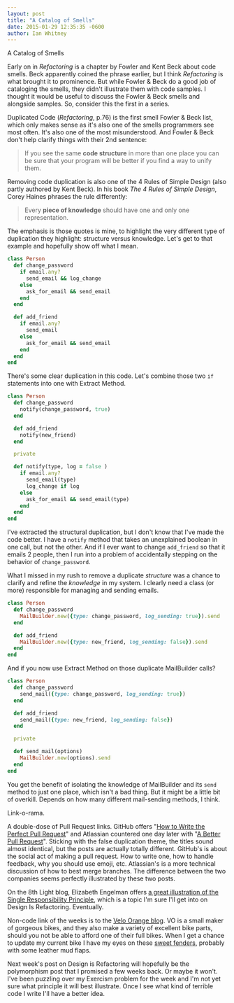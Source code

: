 ```yaml
---
layout: post
title: "A Catalog of Smells"
date: 2015-01-29 12:35:35 -0600
author: Ian Whitney
---
```


A Catalog of Smells

Early on in _Refactoring_ is a chapter by Fowler and Kent Beck about code smells. Beck apparently coined the phrase earlier, but I think _Refactoring_ is what brought it to prominence. But while Fowler & Beck do a good job of cataloging the smells, they didn't illustrate them with code samples. I thought it would be useful to discuss  the Fowler & Beck smells and alongside samples. So, consider this the first in a series.

Duplicated Code (_Refactoring_, p.76) is the first smell Fowler & Beck list, which only makes sense as it's also one of the smells programmers see most often. It's also one of the most misunderstood. And Fowler & Beck don't help clarify things with their 2nd sentence:

> If you see the same __code structure__ in more than one place you can be sure that your program will be better if you find a way to unify them.

Removing code duplication is also one of the 4 Rules of Simple Design (also partly authored by Kent Beck). In his book _The 4 Rules of Simple Design_, Corey Haines phrases the rule differently:

> Every __piece of knowledge__ should have one and only one representation.

The emphasis is those quotes is mine, to highlight the very different type of duplication they highlight: structure versus knowledge. Let's get to that example and hopefully show off what I mean.

```ruby
class Person
  def change_password
    if email.any?
      send_email && log_change
    else
      ask_for_email && send_email
    end
  end

  def add_friend
    if email.any?
      send_email
    else
      ask_for_email && send_email
    end
  end
end
```

There's some clear duplication in this code. Let's combine those two `if` statements into one with Extract Method.

```ruby
class Person
  def change_password
    notify(change_password, true)
  end

  def add_friend
    notify(new_friend)
  end

  private

  def notify(type, log = false )
    if email.any?
      send_email(type) 
      log_change if log
    else
      ask_for_email && send_email(type)
    end
  end
end
```

I've extracted the structural duplication, but I don't know that I've made the code better. I have a `notify` method that takes an unexplained boolean in one call, but not the other. And if I ever want to change `add_friend` so that it emails 2 people, then I run into a problem of accidentally stepping on the behavior of `change_password`.

What I missed in my rush to remove a duplicate _structure_ was a chance to clarify and refine the _knowledge_ in my system. I clearly need a class (or more) responsible for managing and sending emails.

```ruby
class Person
  def change_password
    MailBuilder.new({type: change_password, log_sending: true}).send
  end

  def add_friend
    MailBuilder.new({type: new_friend, log_sending: false}).send
  end
end
```

And if you now use Extract Method on those duplicate MailBuilder calls?

```ruby
class Person
  def change_password
    send_mail({type: change_password, log_sending: true})
  end

  def add_friend
    send_mail({type: new_friend, log_sending: false})
  end

  private

  def send_mail(options)
    MailBuilder.new(options).send
  end
end
```

You get the benefit of isolating the knowledge of MailBuilder and its `send` method to just one place, which isn't a bad thing. But it might be a little bit of overkill. Depends on how many different mail-sending methods, I think.

Link-o-rama.

A double-dose of Pull Request links. GitHub offers "[How to Write the Perfect Pull Request](https://github.com/blog/1943-how-to-write-the-perfect-pull-request)" and Atlassian countered one day later with "[A Better Pull Request](https://developer.atlassian.com/blog/2015/01/a-better-pull-request/)". 
Sticking with the false duplication theme, the titles sound almost identical, but the posts are actually totally different. GitHub's is about the social act of making a pull request. How to write one, how to handle feedback, why you should use emoji, etc. Atlassian's is a more technical discussion of how to best merge branches. The difference between the two companies seems perfectly illustrated by these two posts.

On the 8th Light blog, Elizabeth Engelman offers [a great illustration of the Single Responsibility Principle](http://blog.8thlight.com/elizabeth-engelman/2015/01/22/single-responsibility-principle-why-does-it-matter.html), which is a topic I'm sure I'll get into on Design Is Refactoring. Eventually.

Non-code link of the weeks is to the [Velo Orange blog](http://velo-orange.blogspot.com/). VO is a small maker of gorgeous bikes, and they also make a variety of excellent bike parts, should you not be able to afford one of their full bikes. When I get a chance to update my current bike I have my eyes on these [sweet fenders](http://store.velo-orange.com/index.php/vo-snakeskin-fender-50mm-fenders-700c.html), probably with some leather mud flaps.

Next week's post on Design is Refactoring will hopefully be the polymorphism post that I promised a few weeks back. Or maybe it won't. I've been puzzling over my Exercism problem for the week and I'm not yet sure what principle it will best illustrate. Once I see what kind of terrible code I write I'll have a better idea.
